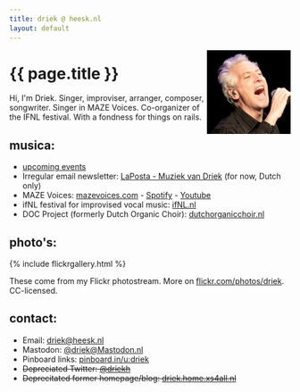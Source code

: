 ```yaml
---
title: driek @ heesk.nl
layout: default
---
```


<img style="float: right; width=150px; height=150px;" src="/assets/img/singing-avatar-150.png">

# {{ page.title }}

Hi, I'm Driek. Singer, improviser, arranger, composer, songwriter. Singer in MAZE Voices. Co-organizer of the IFNL festival. With a fondness for things on rails.

## musica:

- [upcoming events](calendar)
- Irregular email newsletter: [LaPosta - Muziek van Driek](https://laposta.nl/f/sse2m5b5ntxg) (for now, Dutch only)
- MAZE Voices: [mazevoices.com](http://www.mazevoices.com) - [Spotify](https://open.spotify.com/artist/5azxxp9FL5aeDYxnz2BGje) - [Youtube](https://www.youtube.com/c/MAZEVoices)
- ifNL festival for improvised vocal music: [ifNL.nl](https://ifnl.nl)
- DOC Project (formerly Dutch Organic Choir): [dutchorganicchoir.nl](http://www.dutchorganicchoir.nl/nl)

## photo's:

{% include flickrgallery.html %}

These come from my Flickr photostream. More on [flickr.com/photos/driek](http://www.flickr.com/photos/driek). CC-licensed. 

## contact:

- Email: <driek@heesk.nl>
- Mastodon: <a href="https://mastodon.nl/@driek" rel="me">@driek@Mastodon.nl</a>
- Pinboard links: [pinboard.in/u:driek](https://pinboard.in/u:driek)
- ~~Depreciated Twitter: [@driekh](https://twitter.com/driekh)~~
- ~~Deprecitated former homepage/blog: [driek.home.xs4all.nl](https://driek.home.xs4all.nl)~~

